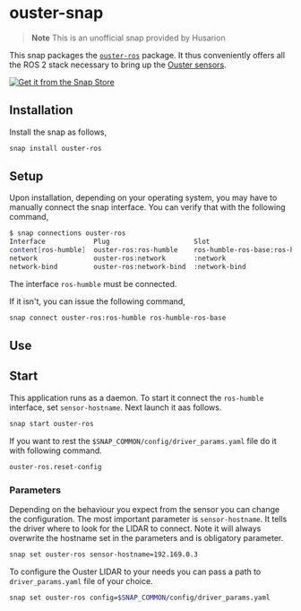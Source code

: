 # ouster-snap

> **Note**
> This is an unofficial snap provided by Husarion

This snap packages the [`ouster-ros`](https://github.com/ouster-lidar/ouster-ros/tree/ros2) package.
It thus conveniently offers all the ROS 2 stack necessary to bring up the [Ouster sensors](https://ouster.com/).

[![Get it from the Snap Store](https://snapcraft.io/static/images/badges/en/snap-store-black.svg)](https://snapcraft.io/ouster-ros)

## Installation

Install the snap as follows,

```bash
snap install ouster-ros
```

## Setup

Upon installation, depending on your operating system,
you may have to manually connect the snap interface.
You can verify that with the following command,

```bash
$ snap connections ouster-ros
Interface            Plug                     Slot                            Notes
content[ros-humble]  ouster-ros:ros-humble    ros-humble-ros-base:ros-humble  manual
network              ouster-ros:network       :network                        -
network-bind         ouster-ros:network-bind  :network-bind                   -
```

The interface `ros-humble` must be connected.

If it isn't, you can issue the following command,

```bash
snap connect ouster-ros:ros-humble ros-humble-ros-base
```

## Use

## Start

This application runs as a daemon. To start it connect the `ros-humble` interface, set `sensor-hostname`.
Next launch it aas follows.
```bash
snap start ouster-ros
```

If you want to rest the `$SNAP_COMMON/config/driver_params.yaml` file do it with following command.
```bash
ouster-ros.reset-config 
```


### Parameters

Depending on the behaviour you expect from the sensor you can change the configuration.
The most important parameter is `sensor-hostname`. It tells the driver where to look for the LIDAR to connect. Note it will always overwrite the hostname set in the parameters and is obligatory parameter. 

```bash
snap set ouster-ros sensor-hostname=192.169.0.3
```

To configure the Ouster LIDAR to your needs you can pass a path to `driver_params.yaml` file of your choice.
```bash
snap set ouster-ros config=$SNAP_COMMON/config/driver_params.yaml
```